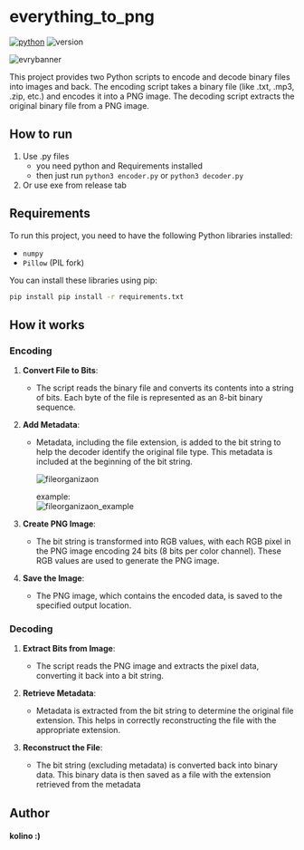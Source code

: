 # everything_to_png
[![python](https://img.shields.io/badge/Python-3.9-3776AB.svg?style=flat&logo=python&logoColor=white)](https://www.python.org) ![version](https://img.shields.io/badge/version-1.0-green)

![evrybanner](https://github.com/user-attachments/assets/81f03466-d575-4d29-a254-46d7453a0e2e)

This project provides two Python scripts to encode and decode binary files into images and back. The encoding script takes a binary file (like .txt, .mp3, .zip, etc.) and encodes it into a PNG image. The decoding script extracts the original binary file from a PNG image.

## How to run
1. Use .py files 
   - you need python and Requirements installed
   - then just run ```python3 encoder.py``` or ```python3 decoder.py```
2. Or use exe from release tab

## Requirements

To run this project, you need to have the following Python libraries installed:

- `numpy`
- `Pillow` (PIL fork)

You can install these libraries using pip:

```bash
pip install pip install -r requirements.txt
```


## How it works
### Encoding

1. **Convert File to Bits**:
   - The script reads the binary file and converts its contents into a string of bits. Each byte of the file is represented as an 8-bit binary sequence.

2. **Add Metadata**:
   - Metadata, including the file extension, is added to the bit string to help the decoder identify the original file type. This metadata is included at the beginning of the bit string.
     
     ![fileorganizaon](https://github.com/user-attachments/assets/baa5c130-e713-4284-9693-6fb28a4d239e)

     example:   
     ![fileorganizaon_example](https://github.com/user-attachments/assets/07b38f95-28a6-4810-a960-15c2c2164567)

3. **Create PNG Image**:
   - The bit string is transformed into RGB values, with each RGB pixel in the PNG image encoding 24 bits (8 bits per color channel). These RGB values are used to generate the PNG image.

4. **Save the Image**:
   - The PNG image, which contains the encoded data, is saved to the specified output location.
    
### Decoding

1. **Extract Bits from Image**:
   - The script reads the PNG image and extracts the pixel data, converting it back into a bit string.

2. **Retrieve Metadata**:
   - Metadata is extracted from the bit string to determine the original file extension. This helps in correctly reconstructing the file with the appropriate extension.

3. **Reconstruct the File**:
   - The bit string (excluding metadata) is converted back into binary data. This binary data is then saved as a file with the extension retrieved from the metadata

## Author
#### kolino :)



